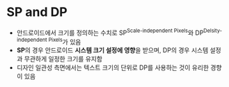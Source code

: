 # SP and DP

- 안드로이드에서 크기를 정의하는 수치로 SP<sup>Scale-independent Pixels</sup>와 DP<sup>Delsity-independent Pixels</sup>가 있음
- **SP**의 경우 안드로이드 **시스템 크기 설정에 영향**을 받으며, DP의 경우 시스템 설정과 무관하게 일정한 크기를 유지함
- 디자인 일관성 측면에서는 텍스트 크기의 단위로 DP를 사용하는 것이 유리한 경향이 있음